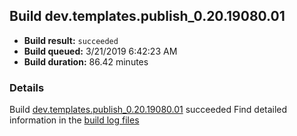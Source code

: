 ## Build dev.templates.publish_0.20.19080.01
- **Build result:** `succeeded`
- **Build queued:** 3/21/2019 6:42:23 AM
- **Build duration:** 86.42 minutes
### Details
Build [dev.templates.publish_0.20.19080.01](https://winappstudio.visualstudio.com/web/build.aspx?pcguid=a4ef43be-68ce-4195-a619-079b4d9834c2&builduri=vstfs%3a%2f%2f%2fBuild%2fBuild%2f27322) succeeded
Find detailed information in the [build log files](https://uwpctdiags.blob.core.windows.net/buildlogs/dev.templates.publish_0.20.19080.01_logs.zip)
